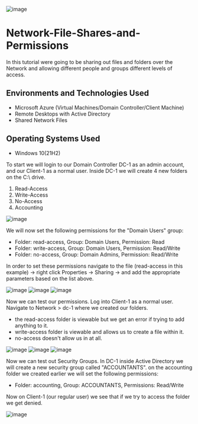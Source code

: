 ![image](https://user-images.githubusercontent.com/111653930/236330155-0a4f433f-f22d-4af6-a88e-3e192dc9a261.png)


<h1>Network-File-Shares-and-Permissions</h1>
In this tutorial were going to be sharing out files and folders over the Network and allowing different people and groups different levels of access.

<h2>Environments and Technologies Used</h2>

- Microsoft Azure (Virtual Machines/Domain Controller/Client Machine)
- Remote Desktops with Active Directory
- Shared Network Files

<h2>Operating Systems Used </h2>

- Windows 10(21H2)

<p>
To start we will login to our Domain Controller DC-1 as an admin account, and our Client-1 as a normal user. Inside DC-1 we will create 4 new folders on the C:\ drive. 
  
  1. Read-Access
  2. Write-Access
  3. No-Access
  4. Accounting
</p>

![image](https://user-images.githubusercontent.com/111653930/236332672-05b594de-e8d5-469e-81d9-f6d3ce785c3e.png)

<p>
We will now set the following permissions for the "Domain Users" group:
  
 - Folder: read-access, Group: Domain Users, Permission: Read
 - Folder: write-access, Group: Domain Users, Permission: Read/Write
 - Folder: no-access, Group: Domain Admins, Permission: Read/Write
  
  
  In order to set these permissions navigate to the file (read-access in this example) -> right click Properties -> Sharing -> and add the appropriate parameters based on the list above.
  
</p>

![image](https://user-images.githubusercontent.com/111653930/236337087-3eda95d0-e849-41af-972e-9904ad1c13fc.png)
![image](https://user-images.githubusercontent.com/111653930/236337103-b5ecc273-7d36-4c75-832e-5e8eecf7723e.png)
![image](https://user-images.githubusercontent.com/111653930/236337134-8b87996b-fd48-4bf4-989c-82d350915f99.png)

<p>
Now we can test our permissions. Log into Client-1 as a normal user. Navigate to Network > dc-1 where we created our folders. 
  
- the read-access folder is viewable but we get an error if trying to add anything to it.
- write-access folder is viewable and allows us to create a file within it. 
- no-access doesn't allow us in at all.
</p>


![image](https://user-images.githubusercontent.com/111653930/236338639-8b80d97b-bf48-4e24-8369-633ac4aa9918.png)
![image](https://user-images.githubusercontent.com/111653930/236338660-857cfbac-0351-4a0b-bd2e-6b2af2fb53f4.png)
![image](https://user-images.githubusercontent.com/111653930/236338695-0b43d11a-3905-48f4-a64c-4c6a622f108d.png)


<p>
Now we can test out Security Groups. In DC-1 inside Active Directory we will create a new security group called "ACCOUNTANTS". on the accounting folder we created earlier we will set the following permissions:
  
- Folder: accounting, Group: ACCOUNTANTS, Permissions: Read/Write

Now on Client-1 (our regular user) we see that if we try to access the folder we get denied. 
  </p>
  
  ![image](https://user-images.githubusercontent.com/111653930/236340905-716fc7b5-bd56-4f8d-9151-19135bb84b38.png)

  
  
